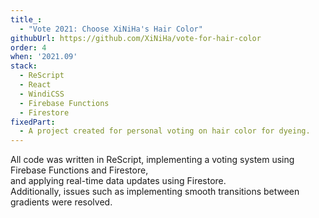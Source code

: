 ```yaml
---
title_:
  - "Vote 2021: Choose XiNiHa's Hair Color"
githubUrl: https://github.com/XiNiHa/vote-for-hair-color
order: 4
when: '2021.09'
stack:
  - ReScript
  - React
  - WindiCSS
  - Firebase Functions
  - Firestore
fixedPart:
  - A project created for personal voting on hair color for dyeing.
---
```


All code was written in ReScript, implementing a voting system using Firebase Functions and Firestore,<br>
and applying real-time data updates using Firestore.<br>
Additionally, issues such as implementing smooth transitions between gradients were resolved.
